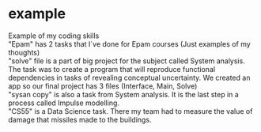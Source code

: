 # example
Example of my coding skills\
"Epam" has 2 tasks that I`ve done for Epam courses (Just examples of my thoughts)\
"solve" file is a part of big project for the subject called System analysis. The task was to create a program that will reproduce functional dependencies in tasks of revealing conceptual uncertainty. We created an app so our final project has 3 files (Interface, Main, Solve)\
"sysan copy" is also a task from System analysis. It is the last step in a process called Impulse modelling.\
"CS55" is a Data Science task. There my team had to measure the value of damage that missiles made to the buildings.
